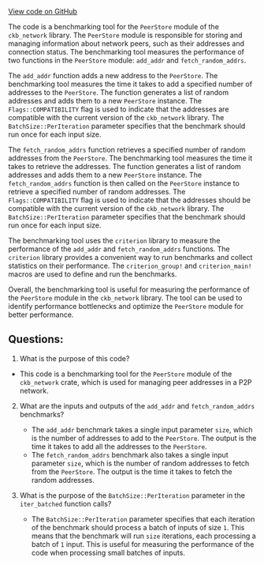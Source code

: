 [View code on GitHub](https://github.com/nervosnetwork/ckb/network/src/benches/peer_store.rs)

The code is a benchmarking tool for the `PeerStore` module of the `ckb_network` library. The `PeerStore` module is responsible for storing and managing information about network peers, such as their addresses and connection status. The benchmarking tool measures the performance of two functions in the `PeerStore` module: `add_addr` and `fetch_random_addrs`.

The `add_addr` function adds a new address to the `PeerStore`. The benchmarking tool measures the time it takes to add a specified number of addresses to the `PeerStore`. The function generates a list of random addresses and adds them to a new `PeerStore` instance. The `Flags::COMPATIBILITY` flag is used to indicate that the addresses are compatible with the current version of the `ckb_network` library. The `BatchSize::PerIteration` parameter specifies that the benchmark should run once for each input size.

The `fetch_random_addrs` function retrieves a specified number of random addresses from the `PeerStore`. The benchmarking tool measures the time it takes to retrieve the addresses. The function generates a list of random addresses and adds them to a new `PeerStore` instance. The `fetch_random_addrs` function is then called on the `PeerStore` instance to retrieve a specified number of random addresses. The `Flags::COMPATIBILITY` flag is used to indicate that the addresses should be compatible with the current version of the `ckb_network` library. The `BatchSize::PerIteration` parameter specifies that the benchmark should run once for each input size.

The benchmarking tool uses the `criterion` library to measure the performance of the `add_addr` and `fetch_random_addrs` functions. The `criterion` library provides a convenient way to run benchmarks and collect statistics on their performance. The `criterion_group!` and `criterion_main!` macros are used to define and run the benchmarks.

Overall, the benchmarking tool is useful for measuring the performance of the `PeerStore` module in the `ckb_network` library. The tool can be used to identify performance bottlenecks and optimize the `PeerStore` module for better performance.
## Questions: 
 1. What is the purpose of this code?
   - This code is a benchmarking tool for the `PeerStore` module of the `ckb_network` crate, which is used for managing peer addresses in a P2P network.

2. What are the inputs and outputs of the `add_addr` and `fetch_random_addrs` benchmarks?
   - The `add_addr` benchmark takes a single input parameter `size`, which is the number of addresses to add to the `PeerStore`. The output is the time it takes to add all the addresses to the `PeerStore`.
   - The `fetch_random_addrs` benchmark also takes a single input parameter `size`, which is the number of random addresses to fetch from the `PeerStore`. The output is the time it takes to fetch the random addresses.

3. What is the purpose of the `BatchSize::PerIteration` parameter in the `iter_batched` function calls?
   - The `BatchSize::PerIteration` parameter specifies that each iteration of the benchmark should process a batch of inputs of size `1`. This means that the benchmark will run `size` iterations, each processing a batch of `1` input. This is useful for measuring the performance of the code when processing small batches of inputs.